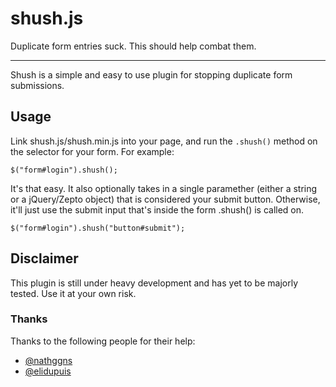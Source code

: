 # shush.js
Duplicate form entries suck. This should help combat them.
* * *

Shush is a simple and easy to use plugin for stopping duplicate form submissions.

## Usage

Link shush.js/shush.min.js into your page, and run the ```.shush()``` method on the selector for your form. For example:

```
$("form#login").shush();
```

It's that easy. It also optionally takes in a single paramether (either a string or a jQuery/Zepto object) that is considered your submit button. Otherwise, it'll just use the submit input that's inside the form .shush() is called on.

```
$("form#login").shush("button#submit");
```

## Disclaimer

This plugin is still under heavy development and has yet to be majorly tested. Use it at your own risk.

### Thanks

Thanks to the following people for their help:
* [@nathggns](https://github.com/nathggns)
* [@elidupuis](https://github.com/elidupuis)